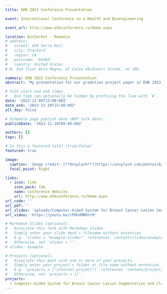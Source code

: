 ```yaml
---
title: EHB 2023 Conference Presentation 

event: International Conference on e-Health and Bioengineering

event_url: http://www.ehbconference.ro/Home.aspx

location: Bucharest - Romania
# address:
#   street: 450 Serra Mall
#   city: Stanford
#   region: CA
#   postcode: '94305'
#   country: United States
# M, 2nd floor Aula Magna, at Calea Văcărești Street, no 189.

summary: EHB 2023 Conference Presentation 
abstract: 'My presentation for our gradution project paper in EHB 2023 Conference.'

# Talk start and end times.
#   End time can optionally be hidden by prefixing the line with `#`.
date: '2023-11-09T13:00:00Z'
date_end: '2023-11-10T15:00:00Z'
all_day: false

# Schedule page publish date (NOT talk date).
publishDate: '2023-11-10T00:00:00Z'

authors: []
tags: []

# Is this a featured talk? (true/false)
featured: true

image:
  caption: 'Image credit: [**Unsplash**](https://unsplash.com/photos/bzdhc5b3Bxs)'
  focal_point: Right

links:
  - icon: link
    icon_pack: fab
    name: Conference Website
    url: http://www.ehbconference.ro/Home.aspx
url_code: ''
url_pdf: ''
url_slides: 'uploads/Computer-Aided System for Breast Cancer Lesion Segmentation and Classification Using Ultrasound Images, Presentation.pdf'
url_video: 'https://youtu.be/rP0UdMNDnrM'

# Markdown Slides (optional).
#   Associate this talk with Markdown slides.
#   Simply enter your slide deck's filename without extension.
#   E.g. `slides = "example-slides"` references `content/slides/example-slides.md`.
#   Otherwise, set `slides = ""`.
# slides: example

# Projects (optional).
#   Associate this post with one or more of your projects.
#   Simply enter your project's folder or file name without extension.
#   E.g. `projects = ["internal-project"]` references `content/project/deep-learning/index.md`.
#   Otherwise, set `projects = []`.
projects:
  - Computer-Aided System for Breast Cancer Lesion Segmentation and Classification Using Ultrasound Images
---
```

<!-- 
{{% callout note %}}
Click on the **Slides** button above to view the built-in slides feature.
{{% /callout %}}

Slides can be added in a few ways:

- **Create** slides using Wowchemy's [_Slides_](https://wowchemy.com/docs/managing-content/#create-slides) feature and link using `slides` parameter in the front matter of the talk file
- **Upload** an existing slide deck to `static/` and link using `url_slides` parameter in the front matter of the talk file
- **Embed** your slides (e.g. Google Slides) or presentation video on this page using [shortcodes](https://wowchemy.com/docs/writing-markdown-latex/).

Further event details, including [page elements](https://wowchemy.com/docs/writing-markdown-latex/) such as image galleries, can be added to the body of this page. -->

